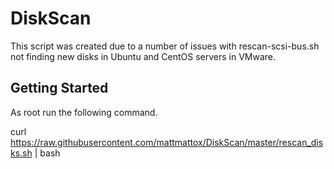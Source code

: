 # DiskScan

This script was created due to a number of issues with rescan-scsi-bus.sh not finding new disks in Ubuntu and CentOS servers in VMware.

## Getting Started

As root run the following command.

curl https://raw.githubusercontent.com/mattmattox/DiskScan/master/rescan_disks.sh | bash
